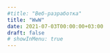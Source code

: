 ```yaml
---
#title: "Веб-разработка"
title: "ԜԝԜ"
date: 2021-07-03T00:00:00+03:00
draft: false
# showInMenu: true
---
```

